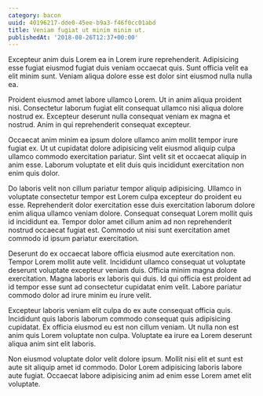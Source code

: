 ```yaml
---
category: bacon
uuid: 40196217-dde0-45ee-b9a3-f46f0cc01abd
title: Veniam fugiat ut minim minim ut.
publishedAt: '2018-08-26T12:37+00:00'
---
```


Excepteur anim duis Lorem ea in Lorem irure reprehenderit. Adipisicing esse fugiat eiusmod fugiat duis veniam occaecat quis. Sunt officia velit ea elit minim sunt. Veniam aliqua dolore esse est dolor sint eiusmod nulla nulla ea.

Proident eiusmod amet labore ullamco Lorem. Ut in anim aliqua proident nisi. Consectetur laborum fugiat elit consequat ullamco nisi aliqua dolore nostrud ex. Excepteur deserunt nulla consequat veniam ex magna et nostrud. Anim in qui reprehenderit consequat excepteur.

Occaecat anim minim ea ipsum dolore ullamco anim mollit tempor irure fugiat ex. Ut ut cupidatat dolore adipisicing velit eiusmod aliquip culpa ullamco commodo exercitation pariatur. Sint velit sit et occaecat aliquip in anim esse. Laborum voluptate et elit duis quis incididunt exercitation non enim quis dolor.

Do laboris velit non cillum pariatur tempor aliquip adipisicing. Ullamco in voluptate consectetur tempor est Lorem culpa excepteur do proident eu esse. Reprehenderit dolor exercitation esse duis exercitation laborum dolore enim aliqua ullamco veniam dolore. Consequat consequat Lorem mollit quis id incididunt ea. Tempor dolor amet cillum anim ad non reprehenderit nostrud occaecat fugiat est. Commodo ut nisi sunt exercitation amet commodo id ipsum pariatur exercitation.

Deserunt do ex occaecat labore officia eiusmod aute exercitation non. Tempor Lorem mollit aute velit. Incididunt ullamco consequat ut voluptate deserunt voluptate excepteur veniam duis. Officia minim magna dolore exercitation. Magna laboris ex laboris qui duis. Id qui officia est proident ad id tempor esse sunt ad consectetur cupidatat enim velit. Labore pariatur commodo dolor ad irure minim eu irure velit.

Excepteur laboris veniam elit culpa do ex aute consequat officia quis. Incididunt quis laboris laborum commodo consequat quis adipisicing cupidatat. Ex officia eiusmod eu est non cillum veniam. Ut nulla non est anim quis Lorem voluptate non culpa. Voluptate ea irure ea Lorem deserunt aliqua anim sint elit laboris.

Non eiusmod voluptate dolor velit dolore ipsum. Mollit nisi elit et sunt est aute sit aliquip amet id commodo. Dolor Lorem adipisicing laboris labore aute fugiat. Occaecat labore adipisicing anim ad enim esse Lorem amet elit voluptate.

